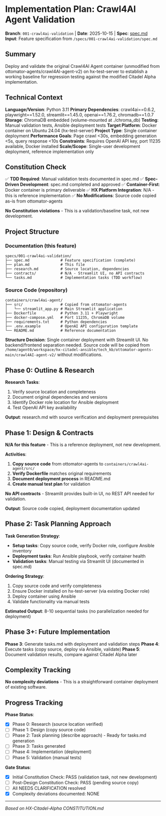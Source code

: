 # Implementation Plan: Crawl4AI Agent Validation

**Branch**: `001-crawl4ai-validation` | **Date**: 2025-10-15 | **Spec**: [spec.md](./spec.md)
**Input**: Feature specification from `/specs/001-crawl4ai-validation/spec.md`

## Summary

Deploy and validate the original Crawl4AI Agent container (unmodified from ottomator-agents/crawl4AI-agent-v2) on hx-test-server to establish a working baseline for regression testing against the modified Citadel Alpha implementation.

## Technical Context

**Language/Version**: Python 3.11
**Primary Dependencies**: crawl4ai==0.6.2, playwright==1.52.0, streamlit==1.45.0, openai==1.76.2, chromadb==1.0.7
**Storage**: ChromaDB embedded (volume-mounted at ./chroma_db)
**Testing**: Manual validation tests, Ansible deployment tests
**Target Platform**: Docker container on Ubuntu 24.04 (hx-test-server)
**Project Type**: Single container deployment
**Performance Goals**: Page crawl <30s, embedding generation <5s, query response <10s
**Constraints**: Requires OpenAI API key, port 11235 available, Docker installed
**Scale/Scope**: Single-user development deployment, reference implementation only

## Constitution Check

✅ **TDD Required**: Manual validation tests documented in spec.md
✅ **Spec-Driven Development**: spec.md completed and approved
✅ **Container-First**: Docker container is primary deliverable
✅ **HX Platform Integration**: N/A - this is reference implementation
✅ **No Modifications**: Source code copied as-is from ottomator-agents

**No Constitution violations** - This is a validation/baseline task, not new development.

## Project Structure

### Documentation (this feature)
```
specs/001-crawl4ai-validation/
├── spec.md              # Feature specification (complete)
├── plan.md              # This file
├── research.md          # Source location, dependencies
├── contracts/           # N/A - Streamlit UI, no API contracts
└── tasks.md             # Implementation tasks (TDD workflow)
```

### Source Code (repository)
```
containers/crawl4ai-agent/
├── src/                 # Copied from ottomator-agents
│   └── streamlit_app.py # Main Streamlit application
├── Dockerfile           # Python 3.11 + Playwright
├── docker-compose.yml   # Port 11235, ChromaDB volume
├── requirements.txt     # Python dependencies
├── .env.example         # OpenAI API configuration template
└── README.md            # Reference documentation
```

**Structure Decision**: Single container deployment with Streamlit UI. No backend/frontend separation needed. Source code will be copied from `/home/agent0/workspace/hx-citadel-ansible/tech_kb/ottomator-agents-main/crawl4AI-agent-v2/` without modifications.

## Phase 0: Outline & Research

**Research Tasks**:
1. Verify source location and completeness
2. Document original dependencies and versions
3. Identify Docker role location for Ansible deployment
4. Test OpenAI API key availability

**Output**: research.md with source verification and deployment prerequisites

## Phase 1: Design & Contracts

**N/A for this feature** - This is a reference deployment, not new development.

**Activities**:
1. **Copy source code** from ottomator-agents to `containers/crawl4ai-agent/src/`
2. **Verify Dockerfile** matches original requirements
3. **Document deployment process** in README.md
4. **Create manual test plan** for validation

**No API contracts** - Streamlit provides built-in UI, no REST API needed for validation.

**Output**: Source code copied, deployment documentation updated

## Phase 2: Task Planning Approach

**Task Generation Strategy**:
- **Setup tasks**: Copy source code, verify Docker role, configure Ansible inventory
- **Deployment tasks**: Run Ansible playbook, verify container health
- **Validation tasks**: Manual testing via Streamlit UI (documented in spec.md)

**Ordering Strategy**:
1. Copy source code and verify completeness
2. Ensure Docker installed on hx-test-server (via existing Docker role)
3. Deploy container using Ansible
4. Validate functionality via manual tests

**Estimated Output**: 8-10 sequential tasks (no parallelization needed for deployment)

## Phase 3+: Future Implementation

**Phase 3**: Generate tasks.md with deployment and validation steps
**Phase 4**: Execute tasks (copy source, deploy via Ansible, validate)
**Phase 5**: Document validation results, compare against Citadel Alpha later

## Complexity Tracking

**No complexity deviations** - This is a straightforward container deployment of existing software.

## Progress Tracking

**Phase Status**:
- [x] Phase 0: Research (source location verified)
- [ ] Phase 1: Design (copy source code)
- [ ] Phase 2: Task planning (describe approach) - Ready for tasks.md generation
- [ ] Phase 3: Tasks generated
- [ ] Phase 4: Implementation (deployment)
- [ ] Phase 5: Validation (manual tests)

**Gate Status**:
- [x] Initial Constitution Check: PASS (validation task, not new development)
- [ ] Post-Design Constitution Check: PASS (pending source copy)
- [ ] All NEEDS CLARIFICATION resolved
- [x] Complexity deviations documented: NONE

---
*Based on HX-Citadel-Alpha CONSTITUTION.md*
